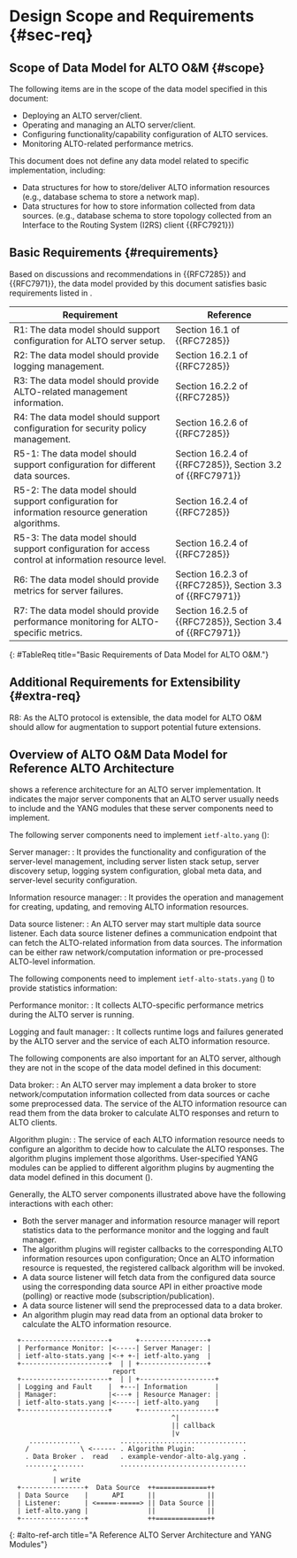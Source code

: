 # Design Scope and Requirements {#sec-req}

## Scope of Data Model for ALTO O&M {#scope}

The following items are in the scope of the data model specified in this document:

- Deploying an ALTO server/client.
- Operating and managing an ALTO server/client.
- Configuring functionality/capability configuration of ALTO services.
- Monitoring ALTO-related performance metrics.

This document does not define any data model related to specific
implementation, including:

- Data structures for how to store/deliver ALTO information resources (e.g.,
  database schema to store a network map).
- Data structures for how to store information collected from data sources.
  (e.g., database schema to store topology collected from an Interface to the
  Routing System (I2RS) client {{RFC7921}})

## Basic Requirements {#requirements}

Based on discussions and recommendations in {{RFC7285}} and {{RFC7971}}, the
data model provided by this document satisfies basic requirements listed in
[](#TableReq).

| Requirement                                                                                         | Reference                                                 |
| --------------------------------------------------------------------------                          | --------------------------------------------------------- |
| R1: The data model should support configuration for ALTO server setup.                              | Section 16.1 of {{RFC7285}}                               |
| R2: The data model should provide logging management.                                               | Section 16.2.1 of {{RFC7285}}                             |
| R3: The data model should provide ALTO-related management information.                              | Section 16.2.2 of {{RFC7285}}                             |
| R4: The data model should support configuration for security policy management.                     | Section 16.2.6 of {{RFC7285}}                             |
| R5-1: The data model should support configuration for different data sources.                       | Section 16.2.4 of {{RFC7285}}, Section 3.2 of {{RFC7971}} |
| R5-2: The data model should support configuration for information resource generation algorithms.   | Section 16.2.4 of {{RFC7285}}                             |
| R5-3: The data model should support configuration for access control at information resource level. | Section 16.2.4 of {{RFC7285}}                             |
| R6: The data model should provide metrics for server failures.                                      | Section 16.2.3 of {{RFC7285}}, Section 3.3 of {{RFC7971}} |
| R7: The data model should provide performance monitoring for ALTO-specific metrics.                 | Section 16.2.5 of {{RFC7285}}, Section 3.4 of {{RFC7971}} |
{: #TableReq title="Basic Requirements of Data Model for ALTO O&M."}

## Additional Requirements for Extensibility {#extra-req}

R8: As the ALTO protocol is extensible, the data model for ALTO O&M should
allow for augmentation to support potential future extensions.

## Overview of ALTO O&M Data Model for Reference ALTO Architecture

[](#alto-ref-arch) shows a reference architecture for an ALTO server
implementation. It indicates the major server components that an ALTO server
usually needs to include and the YANG modules that these server components
need to implement.

The following server components need to implement `ietf-alto.yang` ([](#alto-model)):

Server manager:
  : It provides the functionality and configuration of the server-level
  management, including server listen stack setup, server discovery setup,
  logging system configuration, global meta data, and server-level security
  configuration.

Information resource manager:
  : It provides the operation and management for creating, updating, and
  removing ALTO information resources.

Data source listener:
  : An ALTO server may start multiple data source listener. Each data source
  listener defines a communication endpoint that can fetch the ALTO-related
  information from data sources. The information can be either raw
  network/computation information or pre-processed ALTO-level information.

The following components need to implement `ietf-alto-stats.yang`
([](#alto-stats-model)) to provide statistics information:

Performance monitor:
  : It collects ALTO-specific performance metrics during the ALTO server is
  running.

Logging and fault manager:
  : It collects runtime logs and failures generated by the ALTO server and the service
  of each ALTO information resource.

The following components are also important for an ALTO server, although they
are not in the scope of the data model defined in this document:

Data broker:
  : An ALTO server may implement a data broker to store network/computation
  information collected from data sources or cache some preprocessed data. The
  service of the ALTO information resource can read them from the data broker
  to calculate ALTO responses and return to ALTO clients.

Algorithm plugin:
  : The service of each ALTO information resource needs to configure an algorithm to decide
  how to calculate the ALTO responses. The algorithm plugins implement those
  algorithms. User-specified YANG modules can be applied to different algorithm
  plugins by augmenting the data model defined in this document
  ([](#alto-ext-model)).

Generally, the ALTO server components illustrated above have the following
interactions with each other:

- Both the server manager and information resource manager will report
  statistics data to the performance monitor and the logging and fault manager.
- The algorithm plugins will register callbacks to the corresponding ALTO
  information resources upon configuration; Once an ALTO information
  resource is requested, the registered callback algorithm will be invoked.
- A data source listener will fetch data from the configured data source using
  the corresponding data source API in either proactive mode (polling) or
  reactive mode (subscription/publication).
- A data source listener will send the preprocessed data to a data
  broker.
- An algorithm plugin may read data from an optional data broker to calculate
  the ALTO information resource.

~~~
  +----------------------+      +-----------------+
  | Performance Monitor: |<-----| Server Manager: |
  | ietf-alto-stats.yang |<-+ +-| ietf-alto.yang  |
  +----------------------+  | | +-----------------+
                          report
  +----------------------+  | | +-------------------+
  | Logging and Fault    |  +---| Information       |
  | Manager:             |<---+ | Resource Manager: |
  | ietf-alto-stats.yang |<-----| ietf-alto.yang    |
  +----------------------+      +-------------------+
                                         ^|
                                         || callback
                                         |v
     .............          ................................
    /             \ <------ . Algorithm Plugin:            .
    . Data Broker .  read   . example-vendor-alto-alg.yang .
    ...............         ................................
           ^
           | write
  +----------------+  Data Source  ++=============++
  | Data Source    |      API      ||             ||
  | Listener:      | <=====-=====> || Data Source ||
  | ietf-alto.yang |               ||             ||
  +----------------+               ++=============++
~~~
{: #alto-ref-arch title="A Reference ALTO Server Architecture and YANG Modules"}

<!-- End of sections -->
